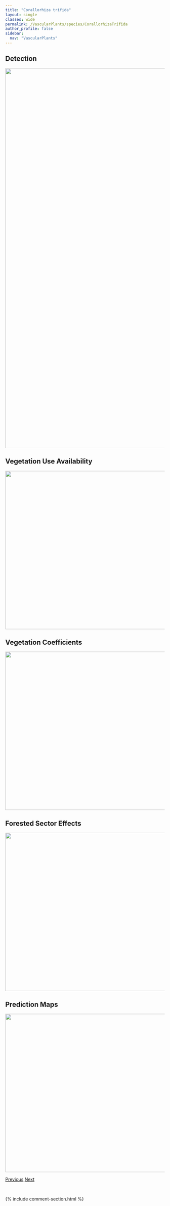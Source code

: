 ```yaml
---
title: "Corallorhiza trifida"
layout: single
classes: wide
permalink: /VascularPlants/species/CorallorhizaTrifida
author_profile: false
sidebar:
  nav: "VascularPlants"
---
```


<h2>Detection</h2>

<a href="https://drive.google.com/uc?export=view&id=1jEH6tXB5DjJ_-5ekmApeTv1TA1goOsrS">
<img src="https://drive.google.com/uc?export=view&id=1jEH6tXB5DjJ_-5ekmApeTv1TA1goOsrS" height = "1200" width = "800">
</a>


<h2>Vegetation Use Availability</h2>

<a href="https://drive.google.com/uc?export=view&id=1IllDg4OFIvjs4R4Go9hKyXLxvVRb6uWV">
<img src="https://drive.google.com/uc?export=view&id=1IllDg4OFIvjs4R4Go9hKyXLxvVRb6uWV" height = "500" width = "1000">
</a>


<h2>Vegetation Coefficients</h2>

<a href="https://drive.google.com/uc?export=view&id=1nlsrHGJHGcsJjlvbGhHtawRaJfrILEZC">
<img src="https://drive.google.com/uc?export=view&id=1nlsrHGJHGcsJjlvbGhHtawRaJfrILEZC" height = "500" width = "1000">
</a>


<h2>Forested Sector Effects</h2>

<a href="https://drive.google.com/uc?export=view&id=1v6_6Kaj9sB4fuUOVYuEa8IRZHDFvu2Wg">
<img src="https://drive.google.com/uc?export=view&id=1v6_6Kaj9sB4fuUOVYuEa8IRZHDFvu2Wg" height = "500" width = "1000">
</a>


<h2>Prediction Maps</h2>

<a href="https://drive.google.com/uc?export=view&id=1L5q2RveGLoJONqqRlJPhClhyda6NvRT3">
<img src="https://drive.google.com/uc?export=view&id=1L5q2RveGLoJONqqRlJPhClhyda6NvRT3" height = "500" width = "1000">
</a>


<a href="/DevelopmentWebsite/VascularPlants/species/CorallorhizaStriata" class="pagination--pager" title="Corallorhiza striata">Previous</a> <a href="/DevelopmentWebsite/VascularPlants/species/CoreopsisTinctoria" class="pagination--pager" title="Coreopsis tinctoria">Next</a>

<p>&nbsp;</p>

{% include comment-section.html %}
